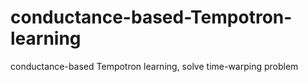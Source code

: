 # conductance-based-Tempotron-learning
conductance-based Tempotron learning, solve time-warping problem
